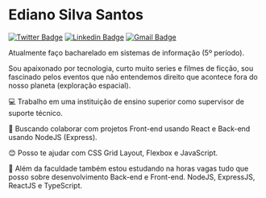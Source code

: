 # Ediano Silva Santos

[![Twitter Badge](https://img.shields.io/badge/-@edianobr-27a9e1?style=flat-square&labelColor=27a9e1&logo=twitter&logoColor=white&link=https://twitter.com/edianobr)](https://twitter.com/edianobr) 
[![Linkedin Badge](https://img.shields.io/badge/-Ediano%20Silva%20Santos-27a9e1?style=flat-square&logo=Linkedin&logoColor=white&link=https://www.linkedin.com/in/ediano)](https://www.linkedin.com/in/ediano) 
[![Gmail Badge](https://img.shields.io/badge/-edianodev@gmail.com-27a9e1?style=flat-square&logo=Gmail&logoColor=white&link=mailto:edianodev@gmail.com)](mailto:edianodev@gmail.com)

Atualmente faço bacharelado em sistemas de informação (5º período).

Sou apaixonado por tecnologia, curto muito series e filmes de ficção, sou fascinado pelos eventos que não entendemos direito que acontece fora do nosso planeta (exploração espacial).

:computer: Trabalho em uma instituição de ensino superior como supervisor de suporte técnico.

:purple_heart: Buscando colaborar com projetos Front-end usando React e Back-end usando NodeJS (Express).

:blush: Posso te ajudar com CSS Grid Layout, Flexbox e JavaScript.

:blue_book: Além da faculdade também estou estudando na horas vagas tudo que posso sobre desenvolvimento Back-end e Front-end. NodeJS, ExpressJS, ReactJS e TypeScript.
